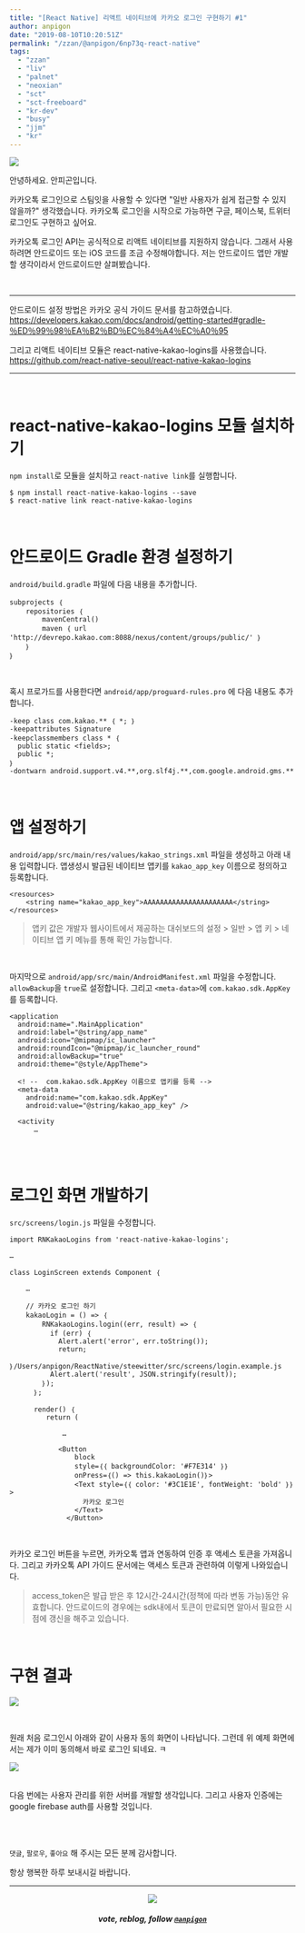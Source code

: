 ```yaml
---
title: "[React Native] 리액트 네이티브에 카카오 로그인 구현하기 #1"
author: anpigon
date: "2019-08-10T10:20:51Z"
permalink: "/zzan/@anpigon/6np73q-react-native"
tags:
  - "zzan"
  - "liv"
  - "palnet"
  - "neoxian"
  - "sct"
  - "sct-freeboard"
  - "kr-dev"
  - "busy"
  - "jjm"
  - "kr"
---
```

![](https://files.steempeak.com/file/steempeak/anpigon/zRw9wME7-E1848CE185A6E18486E185A9E186A820E1848EE185AEE18480E185A1.png)

안녕하세요. 안피곤입니다.

카카오톡 로그인으로 스팀잇을 사용할 수 있다면 "일반 사용자가 쉽게 접근할 수 있지 않을까?" 생각했습니다. 카카오톡 로그인을 시작으로 가능하면 구글, 페이스북, 트위터 로그인도 구현하고 싶어요.

카카오톡 로그인 API는 공식적으로 리액트 네이티브를 지원하지 않습니다. 그래서 사용하려면 안드로이드 또는 iOS 코드를 조금 수정해야합니다. 저는 안드로이드 앱만 개발할 생각이라서 안드로이드만 살펴봤습니다.

<br>

***

안드로이드 설정 방법은 카카오 공식 가이드 문서를 참고하였습니다.
https://developers.kakao.com/docs/android/getting-started#gradle-％ED％99％98％EA％B2％BD％EC％84％A4％EC％A0％95

그리고 리액트 네이티브 모듈은 react-native-kakao-logins를 사용했습니다.
https://github.com/react-native-seoul/react-native-kakao-logins

***

<br>

# react-native-kakao-logins 모듈 설치하기

`npm install`로 모듈을 설치하고 `react-native link`를 실행합니다.

```
$ npm install react-native-kakao-logins --save
$ react-native link react-native-kakao-logins
```

<br>


# 안드로이드 Gradle 환경 설정하기

`android/build.gradle` 파일에 다음 내용을 추가합니다.

```
subprojects ｛
    repositories ｛
        mavenCentral()
        maven ｛ url 'http://devrepo.kakao.com:8088/nexus/content/groups/public/' ｝
    ｝
｝
```

<br>


혹시 프로가드를 사용한다면 `android/app/proguard-rules.pro` 에 다음 내용도 추가합니다.
```
-keep class com.kakao.** ｛ *; ｝
-keepattributes Signature
-keepclassmembers class * ｛
  public static <fields>;
  public *;
｝
-dontwarn android.support.v4.**,org.slf4j.**,com.google.android.gms.**
```

<br>

# 앱 설정하기

`android/app/src/main/res/values/kakao_strings.xml` 파일을 생성하고 아래 내용 입력합니다. 앱생성시 발급된 네이티브 앱키를 `kakao_app_key` 이름으로 정의하고 등록합니다.

```
<resources>
    <string name="kakao_app_key">AAAAAAAAAAAAAAAAAAAAAA</string>
</resources>
```
> 앱키 값은 개발자 웹사이트에서 제공하는 대쉬보드의 설정 > 일반 > 앱 키 > 네이티브 앱 키 메뉴를 통해 확인 가능합니다.

<br>

마지막으로 `android/app/src/main/AndroidManifest.xml` 파일을 수정합니다.
 `allowBackup`을 `true`로 설정합니다. 그리고 `<meta-data>`에 `com.kakao.sdk.AppKey`를 등록합니다.

```
<application
  android:name=".MainApplication"
  android:label="@string/app_name"
  android:icon="@mipmap/ic_launcher"
  android:roundIcon="@mipmap/ic_launcher_round"
  android:allowBackup="true"
  android:theme="@style/AppTheme">
     
  <! --  com.kakao.sdk.AppKey 이름으로 앱키를 등록 -->
  <meta-data
    android:name="com.kakao.sdk.AppKey"
    android:value="@string/kakao_app_key" />

  <activity
      …
```

<br>
<br>

# 로그인 화면 개발하기

`src/screens/login.js` 파일을 수정합니다.

```
import RNKakaoLogins from 'react-native-kakao-logins';

…

class LoginScreen extends Component ｛

    …

    // 카카오 로그인 하기
    kakaoLogin = () => ｛
        RNKakaoLogins.login((err, result) => ｛
          if (err) ｛
            Alert.alert('error', err.toString());
            return;
          ｝/Users/anpigon/ReactNative/steewitter/src/screens/login.example.js
          Alert.alert('result', JSON.stringify(result));
        ｝);
      ｝;

      render() ｛
         return (

             …

            <Button
                block
                style=｛｛ backgroundColor: '#F7E314' ｝｝
                onPress=｛() => this.kakaoLogin()｝>
                <Text style=｛｛ color: '#3C1E1E', fontWeight: 'bold' ｝｝>
                  카카오 로그인
                </Text>
              </Button>
```

<br>

카카오 로그인 버튼을 누르면, 카카오톡 앱과 연동하여 인증 후 액세스 토큰을 가져옵니다. 그리고 카카오톡 API 가이드 문서에는 액세스 토큰과 관련하여 이렇게 나와있습니다.
> access_token은 발급 받은 후 12시간-24시간(정책에 따라 변동 가능)동안 유효합니다.  안드로이드의 경우에는 sdk내에서 토큰이 만료되면 알아서 필요한 시점에 갱신을 해주고 있습니다. 

<br>

# 구현 결과

![](https://files.steempeak.com/file/steempeak/anpigon/WxZ9wIAy-20190809_220444.2019-08-092022_11_04.gif)

<br>

원래 처음 로그인시 아래와 같이 사용자 동의 화면이 나타납니다. 그런데 위 예제 화면에서는 제가 이미 동의해서 바로 로그인 되네요. ㅋ

![](https://developers.kakao.com/assets/images/android/a_006.png)

<br>다음 번에는 사용자 관리를 위한 서버를 개발할 생각입니다. 그리고 사용자 인증에는 google firebase auth를 사용할 것입니다.

<br>
<br>

 `댓글`, `팔로우`, `좋아요` 해 주시는 모든 분께 감사합니다.

항상 행복한 하루 보내시길 바랍니다.

***

<center><img src='https://steemitimages.com/400x0/https://cdn.steemitimages.com/DQmQmWhMN6zNrLmKJRKhvSScEgWZmpb8zCeE2Gray1krbv6/BC054B6E-6F73-46D0-88E4-C88EB8167037.jpeg'><h5>vote, reblog, follow <code><a href='/@anpigon'>@anpigon</a></code></h5></center>

<br>
